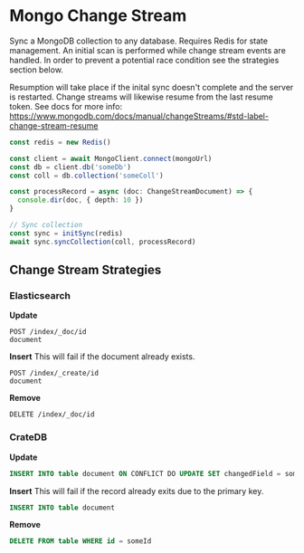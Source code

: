 # Mongo Change Stream

Sync a MongoDB collection to any database. Requires Redis for state management.
An initial scan is performed while change stream events are handled. In order to
prevent a potential race condition see the strategies section below.

Resumption will take place if the inital sync doesn't complete and the server is
restarted. Change streams will likewise resume from the last resume token. See docs
for more info: https://www.mongodb.com/docs/manual/changeStreams/#std-label-change-stream-resume

```ts
const redis = new Redis()

const client = await MongoClient.connect(mongoUrl)
const db = client.db('someDb')
const coll = db.collection('someColl')

const processRecord = async (doc: ChangeStreamDocument) => {
  console.dir(doc, { depth: 10 })
}

// Sync collection
const sync = initSync(redis)
await sync.syncCollection(coll, processRecord)
```

## Change Stream Strategies

### Elasticsearch

**Update**
```
POST /index/_doc/id
document
```

**Insert**
This will fail if the document already exists.

```
POST /index/_create/id
document
```

**Remove**
```
DELETE /index/_doc/id
```

### CrateDB

**Update**
```sql
INSERT INTO table document ON CONFLICT DO UPDATE SET changedField = someValue
```

**Insert**
This will fail if the record already exits due to the primary key.

```sql
INSERT INTO table document
```

**Remove**
```sql
DELETE FROM table WHERE id = someId
```
